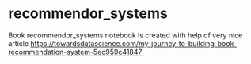 # recommendor_systems

Book recommendor_systems notebook is created with help of very nice article https://towardsdatascience.com/my-journey-to-building-book-recommendation-system-5ec959c41847